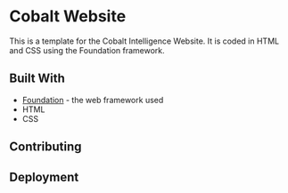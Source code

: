 # Cobalt Website
This is a template for the Cobalt Intelligence Website. It is coded in HTML and CSS using the Foundation framework. 

## Built With 

* [Foundation](https://foundation.zurb.com/sites.html) - the web framework used
* HTML
* CSS

## Contributing

## Deployment